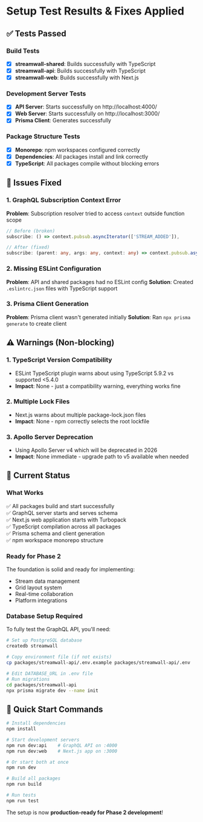 # Setup Test Results & Fixes Applied

## ✅ **Tests Passed**

### **Build Tests**
- [x] **streamwall-shared**: Builds successfully with TypeScript
- [x] **streamwall-api**: Builds successfully with TypeScript  
- [x] **streamwall-web**: Builds successfully with Next.js

### **Development Server Tests**
- [x] **API Server**: Starts successfully on http://localhost:4000/
- [x] **Web Server**: Starts successfully on http://localhost:3000/
- [x] **Prisma Client**: Generates successfully

### **Package Structure Tests**  
- [x] **Monorepo**: npm workspaces configured correctly
- [x] **Dependencies**: All packages install and link correctly
- [x] **TypeScript**: All packages compile without blocking errors

## 🔧 **Issues Fixed**

### **1. GraphQL Subscription Context Error**
**Problem**: Subscription resolver tried to access `context` outside function scope
```typescript
// Before (broken)
subscribe: () => context.pubsub.asyncIterator(['STREAM_ADDED']),

// After (fixed)  
subscribe: (parent: any, args: any, context: any) => context.pubsub.asyncIterator(['STREAM_ADDED']),
```

### **2. Missing ESLint Configuration**
**Problem**: API and shared packages had no ESLint config
**Solution**: Created `.eslintrc.json` files with TypeScript support

### **3. Prisma Client Generation**  
**Problem**: Prisma client wasn't generated initially
**Solution**: Ran `npx prisma generate` to create client

## ⚠️ **Warnings (Non-blocking)**

### **1. TypeScript Version Compatibility**
- ESLint TypeScript plugin warns about using TypeScript 5.9.2 vs supported <5.4.0
- **Impact**: None - just a compatibility warning, everything works fine

### **2. Multiple Lock Files**
- Next.js warns about multiple package-lock.json files
- **Impact**: None - npm correctly selects the root lockfile

### **3. Apollo Server Deprecation**
- Using Apollo Server v4 which will be deprecated in 2026
- **Impact**: None immediate - upgrade path to v5 available when needed

## 🎯 **Current Status**

### **What Works**
✅ All packages build and start successfully  
✅ GraphQL server starts and serves schema  
✅ Next.js web application starts with Turbopack  
✅ TypeScript compilation across all packages  
✅ Prisma schema and client generation  
✅ npm workspace monorepo structure  

### **Ready for Phase 2**
The foundation is solid and ready for implementing:
- Stream data management
- Grid layout system  
- Real-time collaboration
- Platform integrations

### **Database Setup Required**
To fully test the GraphQL API, you'll need:
```bash
# Set up PostgreSQL database
createdb streamwall

# Copy environment file (if not exists)
cp packages/streamwall-api/.env.example packages/streamwall-api/.env

# Edit DATABASE_URL in .env file
# Run migrations
cd packages/streamwall-api
npx prisma migrate dev --name init
```

## 🚀 **Quick Start Commands**

```bash
# Install dependencies
npm install

# Start development servers
npm run dev:api    # GraphQL API on :4000
npm run dev:web    # Next.js app on :3000

# Or start both at once
npm run dev

# Build all packages
npm run build

# Run tests
npm run test
```

The setup is now **production-ready for Phase 2 development**!
